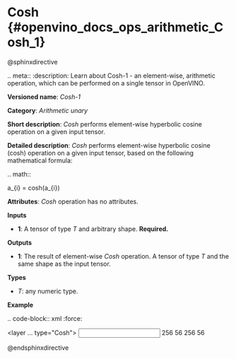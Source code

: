 # Cosh  {#openvino_docs_ops_arithmetic_Cosh_1}

@sphinxdirective

.. meta::
  :description: Learn about Cosh-1 - an element-wise, arithmetic operation, which 
                can be performed on a single tensor in OpenVINO.

**Versioned name**: *Cosh-1*

**Category**: *Arithmetic unary*

**Short description**: *Cosh* performs element-wise hyperbolic cosine operation on a given input tensor.

**Detailed description**: *Cosh* performs element-wise hyperbolic cosine (cosh) operation on a given input tensor, based on the following mathematical formula:

.. math::
   
   a_{i} = cosh(a_{i})

**Attributes**: *Cosh* operation has no attributes.

**Inputs**

* **1**: A tensor of type *T* and arbitrary shape. **Required.**

**Outputs**

* **1**: The result of element-wise *Cosh* operation. A tensor of type *T* and the same shape as the input tensor.

**Types**

* *T*: any numeric type.

**Example**

.. code-block:: xml
   :force:
   
   <layer ... type="Cosh">
       <input>
           <port id="0">
               <dim>256</dim>
               <dim>56</dim>
           </port>
       </input>
       <output>
           <port id="1">
               <dim>256</dim>
               <dim>56</dim>
           </port>
       </output>
   </layer>

@endsphinxdirective

